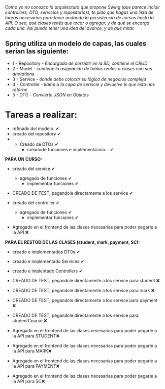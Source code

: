 _Como yo no conozco la arquitectura que propone Swing (que parece incluir controllers, DTO, servicios y repositorios), te pido que hagas una lista de tareas necesarias para tener andando la persistencia de cursos hasta la API. O sea, qué clases tenés que tocar o agregar, y de qué se encarga cada una. Así puedo tener una idea del avance, y de qué mirar._

## Spring utiliza un modelo de capas, las cuales serian las siguiente:
* 1 - Repository -  _Encargado de persistir en la BD, contiene el CRUD_
* 2 - Model -  _contiene la asignación de tablas reales a clases con sus anotations_
* 3 - Service -  _donde debe colocar su lógica de negocios compleja_
* 4 - Controller -  _llama a la capa de servicio y devuelve lo que ésta nos retorne_
* 5 - DTO -  _Convierte JSON en Objetos_

# Tareas a realizar:
* refinado del modelo.              ✔
* creado del repository             ✔
* * Creado de DTOs                  ✔
    * creadode funciones e implementacion...  ✔

**PARA UN CURSO:**
* creado del service                ✔
    * agregado de funciones         ✔
        * implementar funciones     ✔

* CREADO DE TEST, pegandole directamente a los service ✔

* creado del controller            ✔
    * agregado de funciones        ✔
        * implementar funciones    ✔

* Agregado en el frontend de las clases necesarias para poder pegarle a la API ❌

**PARA EL RESTOD DE LAS CLASES (student, mark, payment, SC):**
* creado e implementados DTOs ✔
* creado e implementado Services ✔
* creado e implentado Controllers ✔

* CREADO DE TEST, pegandole directamente a los service para student ❌
* CREADO DE TEST, pegandole directamente a los service para mark ❌
* CREADO DE TEST, pegandole directamente a los service para payment ❌
* CREADO DE TEST, pegandole directamente a los service para studentCourse ❌

* Agregado en el frontend de las clases necesarias para poder pegarle a la API para STUDENT❌
* Agregado en el frontend de las clases necesarias para poder pegarle a la API para MARK❌
* Agregado en el frontend de las clases necesarias para poder pegarle a la API para PAYMENT❌
* Agregado en el frontend de las clases necesarias para poder pegarle a la API para SC❌